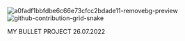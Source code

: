 ![a0fadf1bbfdbe6c66e73cfcc2bdade11-removebg-preview](https://user-images.githubusercontent.com/106864876/179424467-1d8bf7a7-19e3-4844-b3cd-d8731cd41707.png)
![github-contribution-grid-snake](https://user-images.githubusercontent.com/106864876/179424426-29262e35-ab7b-4701-8ce3-8ed7db3d592b.svg)

MY BULLET PROJECT 26.07.2022


